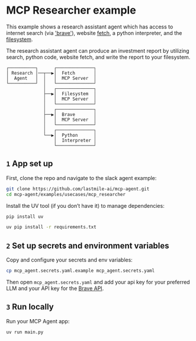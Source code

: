 # MCP Researcher example

This example shows a research assistant agent which has access to internet search (via ['brave'](https://github.com/modelcontextprotocol/servers/tree/main/src/brave-search)), website [fetch](https://github.com/modelcontextprotocol/servers/tree/main/src/fetch), a python interpreter, and the [filesystem](https://github.com/modelcontextprotocol/servers/tree/main/src/filesystem).

The research assistant agent can produce an investment report by utilizing search, python code, website fetch, and write the report to your filesystem.

```plaintext
┌──────────┐      ┌──────────────┐
│ Research │──┬──▶│  Fetch       │
│  Agent   │  │   │  MCP Server  │
└──────────┘  │   └──────────────┘
              │   ┌──────────────┐
              ├──▶│  Filesystem  │
              │   │  MCP Server  │
              │   └──────────────┘
              │   ┌──────────────┐
              ├──▶│  Brave       │
              │   │  MCP Server  │
              │   └──────────────┘
              │   ┌──────────────┐
              └──▶│  Python      │
                  │  Interpreter │
                  └──────────────┘
```

## `1` App set up

First, clone the repo and navigate to the slack agent example:

```bash
git clone https://github.com/lastmile-ai/mcp-agent.git
cd mcp-agent/examples/usecases/mcp_researcher
```

Install the UV tool (if you don’t have it) to manage dependencies:

```bash
pip install uv

uv pip install -r requirements.txt
```

## `2` Set up secrets and environment variables

Copy and configure your secrets and env variables:

```bash
cp mcp_agent.secrets.yaml.example mcp_agent.secrets.yaml
```

Then open `mcp_agent.secrets.yaml` and add your api key for your preferred LLM and your API key for the [Brave API](https://brave.com/search/api/).

## `3` Run locally

Run your MCP Agent app:

```bash
uv run main.py
```
